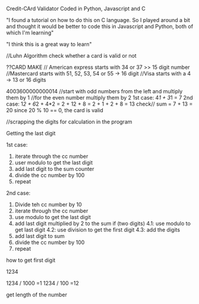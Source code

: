 Credit-CArd Validator
Coded in Python, Javascript and C

"I found a tutorial on how to do this on C language. So I played around a bit and thought it would be better to code this in Javascript and Python,
both of which I'm learning"

"I think this is a great way to learn"

//Luhn Algorithm
check whether a card is valid or not

??CARD MAKE
// American express starts with 34 or 37 >> 15 digit number
//Mastercard starts with 51, 52, 53, 54 or 55 -> 16 digit
//Visa starts with a 4 -> 13 or 16 digits

4003600000000014
//start with odd numbers from the left and multiply them by 1
//for the even number multiply them by 2
1st case: 4*1 + 3*1 = 7
2nd case: 1*2 + 6*2 + 4*2 
        = 2 + 12 + 8
        = 2 + 1 + 2 + 8
        = 13
check//
sum = 7 + 13 = 20
since 20 % 10 == 0, the card is valid

//scrapping the digits for calculation in the program

Getting the last digit

1st case:
1. iterate through the cc number
2. user modulo to get the last digit
3. add last digit to the sum counter
4. divide the cc number by 100
5. repeat

2nd case:
1. Divide teh cc number by 10
2. iterate through the cc number
3. use modulo to get the last digit
4. add last digit multiplied by 2 to the sum
  if (two digits)
  4.1: use modulo to get last digit
  4.2: use division to get the first digit
  4.3: add the digits
4. add last digit to sum
5. divide the cc number by 100
6. repeat


how to get first digit

1234

1234 / 1000 =1
1234 / 100 =12

get length of the number